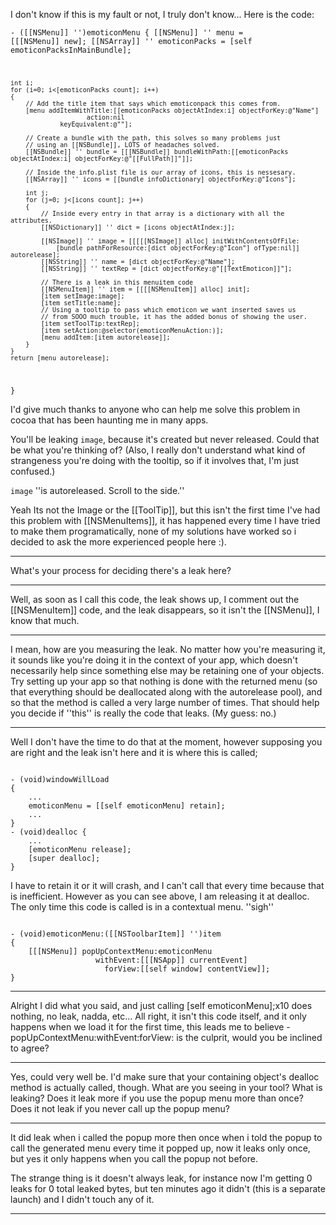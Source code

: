 I don't know if this is my fault or not, I truly don't know... Here is the code:

<code>- ([[NSMenu]] '')emoticonMenu
{
	[[NSMenu]] '' menu = [[[NSMenu]] new];
	[[NSArray]] '' emoticonPacks = [self emoticonPacksInMainBundle];
	
	int i;
	for (i=0; i<[emoticonPacks count]; i++)
	{
		// Add the title item that says which emoticonpack this comes from.
		[menu addItemWithTitle:[[emoticonPacks objectAtIndex:i] objectForKey:@"Name"]
						action:nil 
				 keyEquivalent:@""];
		
		// Create a bundle with the path, this solves so many problems just 
		// using an [[NSBundle]], LOTS of headaches solved.
		[[NSBundle]] '' bundle = [[[NSBundle]] bundleWithPath:[[emoticonPacks objectAtIndex:i] objectForKey:@"[[FullPath]]"]];
		
		// Inside the info.plist file is our array of icons, this is nessesary.
		[[NSArray]] '' icons = [[bundle infoDictionary] objectForKey:@"Icons"];
		
		int j;
		for (j=0; j<[icons count]; j++)
		{
			// Inside every entry in that array is a dictionary with all the attributes.
			[[NSDictionary]] '' dict = [icons objectAtIndex:j];
			
			[[NSImage]] '' image = [[[[[NSImage]] alloc] initWithContentsOfFile:
				[bundle pathForResource:[dict objectForKey:@"Icon"] ofType:nil]] autorelease];
			[[NSString]] '' name = [dict objectForKey:@"Name"];
			[[NSString]] '' textRep = [dict objectForKey:@"[[TextEmoticon]]"];
			
			// There is a leak in this menuitem code
			[[NSMenuItem]] '' item = [[[[NSMenuItem]] alloc] init];
			[item setImage:image];
			[item setTitle:name];
			// Using a tooltip to pass which emoticon we want inserted saves us 
			// from SOOO much trouble, it has the added bonus of showing the user.
			[item setToolTip:textRep];
			[item setAction:@selector(emoticonMenuAction:)];
			[menu addItem:[item autorelease]];
		}
	}
	return [menu autorelease];
}</code>

I'd give much thanks to anyone who can help me solve this problem in cocoa that has been haunting me in many apps.

You'll be leaking <code>image</code>, because it's created but never released. Could that be what you're thinking of? (Also, I really don't understand what kind of strangeness you're doing with the tooltip, so if it involves that, I'm just confused.)

<code>image</code> ''is autoreleased.  Scroll to the side.''

Yeah Its not the Image or the [[ToolTip]], but this isn't the first time I've had this problem with [[NSMenuItems]], it has happened every time I have tried to make them programatically, none of my solutions have worked so i decided to ask the more experienced people here :).

----

What's your process for deciding there's a leak here?  

----

Well, as soon as I call this code, the leak shows up, I comment out the [[NSMenuItem]] code, and the leak disappears, so it isn't the [[NSMenu]], I know that much.

----

I mean, how are you measuring the leak.  No matter how you're measuring it, it sounds like you're doing it in the context of your app, which doesn't necessarily help since something else may be retaining one of your objects.  Try setting up your app so that nothing is done with the returned menu (so that everything should be deallocated along with the autorelease pool), and so that the method is called a very large number of times.  That should help you decide if ''this'' is really the code that leaks.  (My guess: no.)

----

Well I don't have the time to do that at the moment, however supposing you are right and the leak isn't here and it is where this is called;

<code>
- (void)windowWillLoad
{
	...
	emoticonMenu = [[self emoticonMenu] retain];
	...
}
- (void)dealloc {
	...
	[emoticonMenu release];
	[super dealloc];
}
</code>

I have to retain it or it will crash, and I can't call that every time because that is inefficient. However as you can see above, I am releasing it at dealloc. The only time this code is called is in a contextual menu. ''sigh'' 

<code>
- (void)emoticonMenu:([[NSToolbarItem]] '')item
{
	[[[NSMenu]] popUpContextMenu:emoticonMenu 
				   withEvent:[[[NSApp]] currentEvent] 
					 forView:[[self window] contentView]];
}
</code>

----

Alright I did what you said, and just calling [self emoticonMenu];x10 does nothing, no leak, nadda, etc... All right, it isn't this code itself, and it only happens when we load it for the first time, this leads me to believe -popUpContextMenu:withEvent:forView: is the culprit, would you be inclined to agree?

----

Yes, could very well be.  I'd make sure that your containing object's dealloc method is actually called, though.  What are you seeing in your tool?  What is leaking?  Does it leak more if you use the popup menu more than once?  Does it not leak if you never call up the popup menu?

----

It did leak when i called the popup more then once when i told the popup to call the generated menu every time it popped up, now it leaks only once, but yes it only happens when you call the popup not before.

The strange thing is it doesn't always leak, for instance now I'm getting 0 leaks for 0 total leaked bytes, but ten minutes ago it didn't (this is a separate launch) and I didn't touch any of it.

----